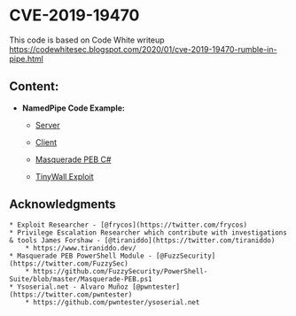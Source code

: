 # CVE-2019-19470

This code is based on Code White writeup https://codewhitesec.blogspot.com/2020/01/cve-2019-19470-rumble-in-pipe.html

## Content:
* **NamedPipe Code Example:**
	* [Server](https://github.com/juliourena/plaintext/blob/master/CVE-PoC/CVE-2019-19470/NamedPipes-ExampleCode/Server.cs)
	* [Client](https://github.com/juliourena/plaintext/blob/master/CVE-PoC/CVE-2019-19470/NamedPipes-ExampleCode/Client.cs)
		
	* [Masquerade PEB C#](https://github.com/juliourena/plaintext/tree/master/CSharp%20Tools/Masquerade-PEB)
	
	* [TinyWall Exploit](https://github.com/juliourena/plaintext/tree/master/CVE-PoC/CVE-2019-19470/Tinywall-Exploit)
	
## Acknowledgments
	* Exploit Researcher - [@frycos](https://twitter.com/frycos)
	* Privilege Escalation Researcher which contribute with investigations & tools James Forshaw - [@tiraniddo](https://twitter.com/tiraniddo)
		* https://www.tiraniddo.dev/
	* Masquerade PEB PowerShell Module - [@FuzzSecurity](https://twitter.com/FuzzySec)
		* https://github.com/FuzzySecurity/PowerShell-Suite/blob/master/Masquerade-PEB.ps1
	* Ysoserial.net - Alvaro Muñoz [@pwntester](https://twitter.com/pwntester)
		* https://github.com/pwntester/ysoserial.net